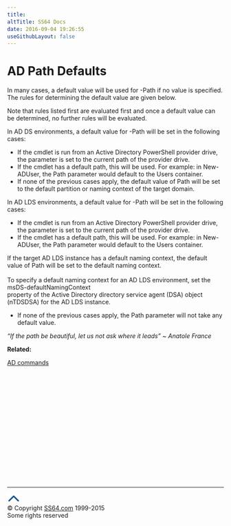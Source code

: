 ```yaml
---
title:
altTitle: SS64 Docs
date: 2016-09-04 19:26:55
useGithubLayout: false
---
```

<!-- #BeginLibraryItem "/Library/head_ps.lbi" --><!-- #EndLibraryItem --><h1>AD Path Defaults</h1> 
<p>In many cases, a default value will be used for <span class="code">-Path</span> if no value is specified. <br>
The rules for determining the default value are given below. </p>
<p>Note that rules listed first are evaluated first and once a default value can be determined, no further rules will be evaluated.</p>
<p>In AD DS environments, a default value for <span class="code">-Path</span> will be set in the following cases:</p>
<ul>
  <li>   If the cmdlet is run from an Active Directory PowerShell provider drive, the parameter
    is set to the current path of the provider drive.</li>
  <li> If the cmdlet has a default path, this will be used.    For example: in New-ADUser, the Path parameter would default to the Users container.</li>
  <li> If none of the previous cases apply, the default value of Path will be set to the default
  partition or naming context of the target domain.</li>
</ul>
<p> In AD LDS environments, a default value for <span class="code">-Path</span> will be set in the following cases:</p>
<ul>
  <li>   If the cmdlet is run from an Active Directory PowerShell provider drive, the parameter is set to the current path of the provider drive.</li>
  <li> If the cmdlet has a default path, this will be used.  For example: in New-ADUser, the Path parameter would default to the Users container.</li>
</ul>
<p> If the target AD LDS instance has a default naming context, the default value of Path
    will be set to the default naming context.<br>
  <br>
  To specify a default naming context for an AD LDS environment, set the msDS-defaultNamingContext<br>
property of the Active Directory directory service agent (DSA) object (nTDSDSA) for the AD LDS instance.</p>
<ul>
  <li> If none of the previous cases apply, the Path parameter will not take any default value.<br>
  </li>
</ul>
<p class="quote"><i>“If the path be beautiful, let us not ask where it leads” ~ Anatole France </i></p>
<p><b>Related:</b></p>
<p><a href="ad.html">AD commands</a></p><!-- #BeginLibraryItem "/Library/foot_ps.lbi" --><p>
<!-- PowerShell300 -->
<ins class="adsbygoogle" style="display:inline-block;width:300px;height:250px" data-ad-client="ca-pub-6140977852749469" data-ad-slot="6253539900"></ins>
<script>
(adsbygoogle = window.adsbygoogle || []).push({});
</script></p>
<hr>
<div id="bl" class="footer"><a href="path-defaults.html#"><img src="../images/top.png" width="30" height="22" alt="Back to the Top"></a></div>
<div id="br" class="footer, tagline">© Copyright <a href="http://ss64.com/">SS64.com</a> 1999-2015<br>
Some rights reserved</div><!-- #EndLibraryItem -->

